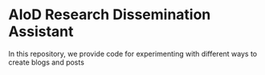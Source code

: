 # AIoD Research Dissemination Assistant

In this repository, we provide code for experimenting with different ways to create blogs and posts
